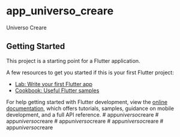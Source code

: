# app_universo_creare

Universo Creare

## Getting Started

This project is a starting point for a Flutter application.

A few resources to get you started if this is your first Flutter project:

- [Lab: Write your first Flutter app](https://docs.flutter.dev/get-started/codelab)
- [Cookbook: Useful Flutter samples](https://docs.flutter.dev/cookbook)

For help getting started with Flutter development, view the
[online documentation](https://docs.flutter.dev/), which offers tutorials,
samples, guidance on mobile development, and a full API reference.
#   a p p _ u n i v e r s o _ c r e a r e  
 #   a p p _ u n i v e r s o _ c r e a r e  
 #   a p p _ u n i v e r s o _ c r e a r e  
 #   a p p _ u n i v e r s o _ c r e a r e  
 #   a p p _ u n i v e r s o _ c r e a r e  
 